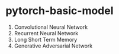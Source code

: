 # pytorch-basic-model

1. Convolutional Neural Network
2. Recurrent Neural Network
3. Long Short Term Memory
4. Generative Adversarial Network
